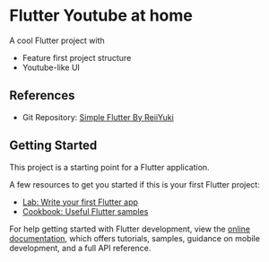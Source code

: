 # Flutter Youtube at home

A cool Flutter project with

- Feature first project structure
- Youtube-like UI

## References

- Git Repository: [Simple Flutter By ReiiYuki](https://github.com/ReiiYuki/Sample-Flutter-App/blob/master/lib/features/pokemon/presentation/pages/random_pokemon.dart)

## Getting Started

This project is a starting point for a Flutter application.

A few resources to get you started if this is your first Flutter project:

- [Lab: Write your first Flutter app](https://docs.flutter.dev/get-started/codelab)
- [Cookbook: Useful Flutter samples](https://docs.flutter.dev/cookbook)

For help getting started with Flutter development, view the
[online documentation](https://docs.flutter.dev/), which offers tutorials,
samples, guidance on mobile development, and a full API reference.
